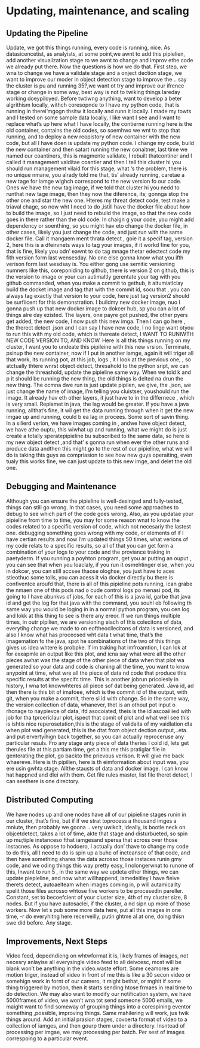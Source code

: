# Updating, maintenance, and scaling
## Updating the Pipeline
Update, we got this things running, every code is running, nice. As datasicencetist, as analyists, at some point,we awnt to add this pipielien, add another visualization stage ro we awnt to change and improv ethe code we already put there. Now the questions is how we do that. First step, we wna to change we have a validate stage and a onject dection stage, we want to improve  our moder in object detection stage to improve the .. say the cluster is pu and running 35?,we want ot try and improve our ifrence stage or change in some way, best  way is not to twiking things lareday working doeypiloyed. Before twtiwng anything, want to develop a beter algrithism locally, withch coresopnde to I have my python code, that is running in therei’mgogn thsitw it locally and runn it locally.  I made my towts and I tested on some sample data locally, I like want I see and I want to replace what’s up here what I have locally, the contierne running here is the old container, contains the old codes, so soemhwo we wnt to stop that running, and to deploy  a new reopistory of new container with the new code, but all I have doen is update my python code. I change my code, build the new container and then satart running the new conaitner, last time we named our coantiners, this is magmente validate, I rebuilt thatcontiner and I called it management valditae coantier  and then I tell this cluster hi you should run management vilaid for this stage, what ‘s the problem, there is no unique nmane, you alrady told me that, tis’ already running, caretae a new tage for iamge  wighch correspond to the new version fo our code. Ones we have the new tag image, if we told that cluster hi you nedd to runthat new tage image, then they now the diference, its; gonnga stop the other one and star the new one.
Hteres my threat detect code, test make a triaval chage, so now wht I need to do ,istill have the docker file about how to build the image, so I just need to rebuild the image, so that the new code goes in there rather than the old code. In chaign g your code, you might add dependency or soenthing, so you might hav eto change the docker file, in other cases, likely you just change the code, and just run with the same docker file. Call it mangaem ment thrata detect , goie it a specif tag, version 2, here this is a dfeirvnets ways to tag your images, if it workd fine for you, that is fine, likely you odn’ eawnt to do tag mnage thetar edectect code my fith version form last wensesday. No one else gonna know what you ifth verison form last wesdsay is. You either gong use semitic versioning numners like this, coreponiding to github, there is version 2 on github, this is the version to image or your can autimaltly gerentate your tag with you github commanded, when you make a commit to gethub, it altumiatlclay build the docket image and tag that with the commit id, socu that , you can always tag exactly that version to your code, here just tag version2 should be surfiicent for this demonstration. I buildmy new docker image, nuo I gonna push up that new docker image to dokcer hub, sp you can a lot of things alre day ezisted. The layers, one payre got pushed, the other pyers get added, the new code, I now push this new imga. Then I can go here , the therect detect .json and I can say I have new code, I no linge want otyou to run this with my old code, which is thereate detect, I WANT TO RUNIWTH NEW CODE  VERSION TO, AND KNOW. Here is all this things running on my cluster, I want you to undeate this pipileine with this new vrsion. Terminate, psinup the new container, now if I put in another iamge, again it will triger all that work, its running pot, at this job, logs , it I look at the previous one, , so atctually thtere wnrst object detect, thresahold to the python sript, we can change the threashold, update the pipieline same way. When we told k and p it should be running the new thing, the old things is delted na drun the new thing. The ocmna dwe run is just update pipilen, we give, the .json, we just change the name of image, I’m telling you cluistser, youshould run the image. 
It already hav eth other layers, it just have to in the differnece , which is very small. Replamet in java, the lag would be greater. If you have a java running, allthat’s fine, it wil get the data running through when it get the new imgae up and running, could b ea lag in procees. Some sort of savin thing. In a silierd verion, we have images coming in , andwe have object detect, we have athe ouptu, this wiwhat up and running, what we might do is just create a totally speratepipieline bu subscribed to the same data, so here is my new object detect ,and that’ s gonna run when ever the other runs and produce data andthen this might go to the rest of our pipieline, what we will do is taking this guys as compriasion to see how new guys operaiting, even tualy this works fine, we can just update to this new imge, and delet the old one. 

## Debugging and Maintenance
Although you can ensure the pipieline is well-desinged and fully-tested, things can still go wrong. In that cases, you need some approaches to debug to see which part of the code goes wrong. Also, as you updatae your pipieline from time to time, you may for some reason wnat to know the codes related to a specific version of code, which not necesariy the lastest one.
debugging something goes wrong with my code, or elements of if I have certian results and now I’m  updated things 50 times, what verions of my code relats to a specific results, so all of that you can get form a combination of your logs to your code and the proviance traking in paetyderm. If you running a poyhton program, get you ar putting an ouput , you can see that when you loaclaly, if you run it osmehtinger else, when you in dokcer, you can still accsee thaose ologhse, you just have to aces stieothuc some tolls, you can acess it via docker directly bu there is confiventce aroufd that, there is all of this pipieline pots running, ican grabe the nmaen one of this pods nad o cude control logs po menasi pod, its going to I have abunkvs of jobs, for each of this is a java id, garbe that java id and get the log for that java with the command, you souhl eb following th same way you would be loging in in a normal python program, you cen log and lokk at this thing to see is there any ereor. If we run things multiple times, in outr pipilien, we are versioning eiach of this colecitons of data, everytihg change we made to on eoftheocllecitons of data is versioned, and also I know what has proceosed wht data t what time, that’s the imagemation fo the java, spot he sombinations of the two of this things gives us idea whtere is probpke. If im traking hat imfroamtion, I can lok at for exxapmle an output like this plot, and icna say what were all the other pieces awhat was the stage of the other piece of data when that plot wa generated so your data and code is chaning all the time, you want to know anypoint at time, what wre all the piece of data nd code that produce this specific results at the specifc time.  This is another jobrun pricoiesly in history, I wna tot knowwhteres all piece sof dat being generated. Java id, ad then there is this bit of imafoee, which is the commit id of the output, with git, when you make a commit, there si id with change. So in the same way, the version collection of data, whanever, thet is an othout pot input o rhcnage to naypievce of data, ifd asocoiated, theis is the id ascoaiiiied with job for tha tproericlaur plot, ispect that comit of plot and what well see this is ishtis nice reperosetation,this is the stage of validaita of my vaidlation dta when plot wad generated, this is the dtat from object dection output,..eta. and put ervertyihign back together, so you can actually reproceruse any particular resuls. Fro any stage anty piece of data theries I coid id, lets get therules file at this partiam time, get a this me this pratiglar file in genterating the plot, go backto the prievous verison. It will give me back whaereve. Here is th pipilien, here is th eimformation about input was, you ere usin gwhta stage. Allthe stausts of data and docker image. I can know hat happned and dlei with them. Get file rules master, list file theret detect, I can seethere is one directory. 
## Distributed Computing
We have nodes up and one nodes have all of our pipieline stages runin in our cluster, that’s fine, but if if we strat toprocess a thousand imges a mniute, then probably we goona .. very uwikclt, ideally, is bootle neck on objcetdetect, takes a lot of time, akte that stage and disturbueted, so spin up mu;tiple instanceso fthat iamgesand spersa that across over those instacnes. As oppose to hodoero, I actually don’ thave to change my code to do this, all I need to do is spin up a buhc of incteansce of that code, and then have something shares the data acrosso those instaces runin gmy code, and we oding things this way pretty easy, I nolongerwnat to runone of this, Inwant to run 5 , in the same way we updeta other things, we can update piepieline, and now what willhappend, iamedeitley I have fieive therets detect, autoaelteam when images coming in, p will autamicallty spelit those files acrosso whtose five workers to be procesedin pareller. Constant, set to becoefcient of your cluster size, 4th of my cluster size, 8 nodes. But if you have autosaclei, if the cluster, a nd sipn up more of those workers. Now let s pub some more data here, put all this images in one time, -r do everyhitng here recerveilly, putin ghtme al at one, doing thisn swe did before. Any stage. 
## Improvements, Next Steps
Video feed, depedndieng on whtwformat it is, likely frames of images, not necesry anlayise all everysingle video feed to all deivcesc, most will be blank won’t be anything in the video.waste effort. Some ceamores are motion triger, instead of video in front of me this is like a 30 secon video or somehign work in fornt of our camero, it might bethat, or mghit if some thing triggered by motion, then it starts sending htose frmaes in real time to do detection.
We may also want to modify our notification system, we have 5000frames of video, we won’t wna tot send someone 5000 emails, we maight want to find someway of grouping things into a corespining eventor something ,possible, improving things. Same mahilering will work, jus twik things around.
Add an initial prasion stages, covoerta format of video to a collection of iamges, and then gourp them under a directory. Insntead of processing per imgae, we may processing per batch. Per sest of images correspoing to a particular event.


